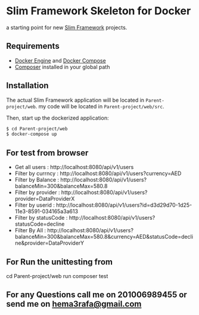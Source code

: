 # Slim Framework Skeleton for Docker

a starting point for new [Slim Framework](http://www.slimframework.com) projects.

## Requirements

- [Docker Engine](https://docs.docker.com/engine/installation/) and
  [Docker Compose](https://docs.docker.com/compose/)
- [Composer](https://getcomposer.org/) installed in your global path

## Installation

The actual Slim Framework application will be located in `Parent-project/web`.
my code will be located in `Parent-project/web/src`.

Then, start up the dockerized application:

```bash
$ cd Parent-project/web
$ docker-compose up
```

## For test from  browser 

- Get all users : http://localhost:8080/api/v1/users
- Filter by currncy  : http://localhost:8080/api/v1/users?currency=AED
- Filter by Balance : http://localhost:8080/api/v1/users?balanceMin=300&balanceMax=580.8
- Filter by provider : http://localhost:8080/api/v1/users?provider=DataProviderX
- Filter by userid : http://localhost:8080/api/v1/users?id=d3d29d70-1d25-11e3-8591-034165a3a613
- Filter by statusCode  : http://localhost:8080/api/v1/users?statusCode=decline
- Filter By All : http://localhost:8080/api/v1/users?balanceMin=300&balanceMax=580.8&currency=AED&statusCode=decline&provider=DataProviderY

## For Run the unittesting from 
cd Parent-project/web
run composer test

## For any Questions call me on 201006989455 or send me on hema3rafa@gmail.com



